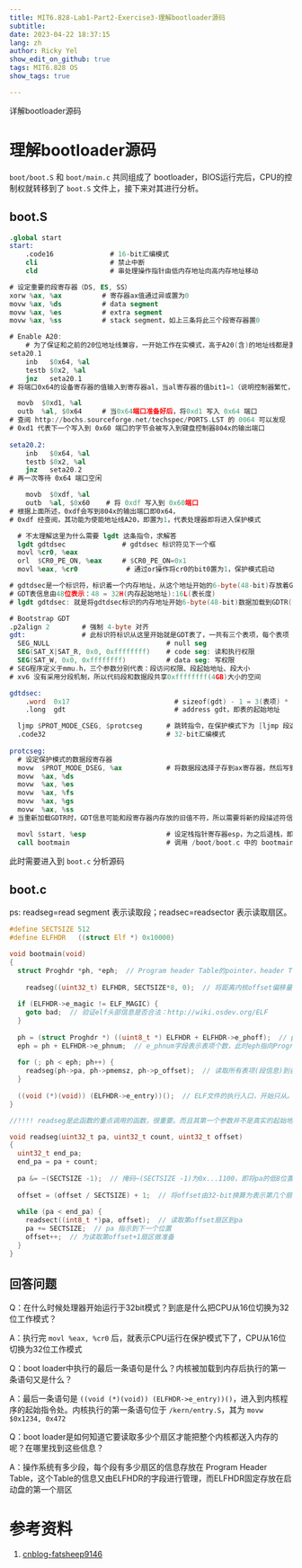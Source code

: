 ```yaml
---
title: MIT6.828-Lab1-Part2-Exercise3-理解bootloader源码
subtitle: 
date: 2023-04-22 18:37:15
lang: zh
author: Ricky Yel
show_edit_on_github: true
tags: MIT6.828 OS
show_tags: true

---
```

详解bootloader源码
<!--more-->

# 理解bootloader源码

`boot/boot.S` 和 `boot/main.c` 共同组成了 bootloader，BIOS运行完后，CPU的控制权就转移到了 `boot.S` 文件上，接下来对其进行分析。

## boot.S

```nasm
.global start
start:
	.code16              # 16-bit汇编模式
	cli                  # 禁止中断
	cld                  # 串处理操作指针由低内存地址向高内存地址移动
```

```nasm
# 设定重要的段寄存器（DS, ES, SS）
xorw %ax, %ax          # 寄存器ax值通过异或置为0
movw %ax, %ds          # data segment
movw %ax, %es          # extra segment
movw %ax, %ss          # stack segment，如上三条将此三个段寄存器置0
```

```nasm
# Enable A20:
	# 为了保证和之前的20位地址线兼容，一开始工作在实模式，高于A20(含)的地址线都是置为0，接下来取消置零
seta20.1
	inb   $0x64, %al
	testb $0x2, %al
	jnz   seta20.1
# 将端口0x64的设备寄存器的值输入到寄存器al，当al寄存器的值bit1=1（说明控制器繁忙，CPU不能传数据），则一直重复

  movb  $0xd1, %al
  outb  %al, $0x64     # 当0x64端口准备好后，将0xd1 写入 0x64 端口
# 查阅 http://bochs.sourceforge.net/techspec/PORTS.LST 的 0064 可以发现
# 0xd1 代表下一个写入到 0x60 端口的字节会被写入到键盘控制器804x的输出端口
  
seta20.2:
	inb   $0x64, %al
	testb $0x2, %al
	jnz   seta20.2
# 再一次等待 0x64 端口空闲

	movb  $0xdf, %al
	outb  %al, $0x60    # 将 0xdf 写入到 0x60端口
# 根据上面所述，0xdf会写到804x的输出端口即0x64，
# 0xdf 经查阅，其功能为使能地址线A20，即置为1，代表处理器即将进入保护模式
```

```nasm
  # 不太理解这里为什么需要 lgdt 这条指令，求解答
  lgdt gdtdsec              # gdtdsec 标识符见下一个框
  movl %cr0, %eax
  orl  $CR0_PE_ON, %eax     # $CR0_PE_ON=0x1
  movl %eax, %cr0            # 通过or操作将cr0的bit0置为1，保护模式启动

# gdtdsec是一个标识符，标识着一个内存地址，从这个地址开始的6-byte(48-bit)存放着GDT表信息
# GDT表信息由48位表示：48 = 32H(内存起始地址):16L(表长度)
# lgdt gdtdsec: 就是将gdtdsec标识的内存地址开始6-byte(48-bit)数据加载到GDTR(全局段描述符表寄存器48-bit)
```

```nasm
# Bootstrap GDT
.p2align 2        # 强制 4-byte 对齐
gdt:              # 此标识符标识从这里开始就是GDT表了，一共有三个表项，每个表项 8-byte
  SEG_NULL                             # null seg
  SEG(SAT_X|SAT_R, 0x0, 0xffffffff)    # code seg: 读和执行权限
  SEG(SAT_W, 0x0, 0xffffffff)          # data seg: 写权限
# SEG程序定义于mmu.h，三个参数分别代表：段访问权限、段起始地址、段大小
# xv6 没有采用分段机制，所以代码段和数据段共享0xffffffff(4GB)大小的空间

gdtdsec:
	.word  0x17                          # sizeof(gdt) - 1 = 3(表项) * 8(byte) - 1 = 23 = 0x17
	.long  gdt                           # address gdt，即表的起始地址
```

```nasm
  ljmp $PROT_MODE_CSEG, $protcseg      # 跳转指令，在保护模式下为 [ljmp 段选择子, 段内偏移]
  .code32                              # 32-bit汇编模式
  
protcseg:
  # 设定保护模式的数据段寄存器
  movw  $PROT_MODE_DSEG, %ax           # 将数据段选择子存到ax寄存器，然后写到各种段寄存器
  movw  %ax, %ds
  movw  %ax, %es
  movw  %ax, %fs
  movw  %ax, %gs
  movw  %ax, %ss
# 当重新加载GDTR时，GDT信息可能和段寄存器内存放的旧值不符，所以需要将新的段描述符信息写入到相应的段寄存器
```

```nasm
  movl $start, %esp                    # 设定栈指针寄存器esp，为之后退栈，即回到这一位置做准备
  call bootmain                        # 调用 /boot/boot.c 中的 bootmain()
```

此时需要进入到 `boot.c` 分析源码

## boot.c

ps: readseg=read segment 表示读取段；readsec=readsector 表示读取扇区。

```c
#define SECTSIZE 512
#define ELFHDR   ((struct Elf *) 0x10000)

void bootmain(void)
{
  struct Proghdr *ph, *eph;  // Program header Table的pointer，header Table存放了所有段的信息
  
	readseg((uint32_t) ELFHDR, SECTSIZE*8, 0);  // 将距离内核offset偏移量的8个扇区(4MB=1Page)的内容读取到以ELFHDR为起点的内存当中。实现的功能为读取elf头部放入内存
  
  if (ELFHDR->e_magic != ELF_MAGIC) {
    goto bad;  // 验证elf头部信息是否合法：http://wiki.osdev.org/ELF
  }
  
  ph = (struct Proghdr *) ((uint8_t *) ELFHDR + ELFHDR->e_phoff);  // phoff字段代表Program Header Table距离表头的偏移量
  eph = ph + ELFHDR->e_phnum;  // e_phnum字段表示表项个数，此时eph指向Program Header Table尾部
  
  for (; ph < eph; ph++) {
    readseg(ph->pa, ph->pmemsz, ph->p_offset);  // 读取所有表项(段信息)到各自的pa字段表示的物理地址
  }
  
  ((void (*)(void)) (ELFHDR->e_entry))();  // ELF文件的执行入口，开始只从。且这个ELF文件为内核文件，此时bootloader将控制权转交给了操作系统的内核。
}

//!!!! readseg是此函数的重点调用的函数，很重要。而且其第一个参数并不是真实的起始地址，有一个偏移，具体见下面对readseg的解释，掩码部分
```

```c
void readseg(uint32_t pa, uint32_t count, uint32_t offset)
{
  uint32_t end_pa;
  end_pa = pa + count;
  
  pa &= ~(SECTSIZE -1);  // 掩码~(SECTSIZE -1)为0x...1100，即将pa的低8位置零，此时pa的地址一定是扇区起始地址的整数倍
  
  offset = (offset / SECTSIZE) + 1;  // 将offset由32-bit换算为表示第几个扇区
  
  while (pa < end_pa) {
    readsect((int8_t *)pa, offset);  // 读取第offset扇区到pa
    pa += SECTSIZE;  // pa 指示到下一个位置
    offset++;  // 为读取第offset+1扇区做准备
  }
}
```

## 回答问题

Q：在什么时候处理器开始运行于32bit模式？到底是什么把CPU从16位切换为32位工作模式？

A：执行完 `movl %eax, %cr0` 后，就表示CPU运行在保护模式下了，CPU从16位切换为32位工作模式

Q：boot loader中执行的最后一条语句是什么？内核被加载到内存后执行的第一条语句又是什么？

A：最后一条语句是 `((void (*)(void)) (ELFHDR->e_entry))()`，进入到内核程序的起始指令处。内核执行的第一条语句位于 `/kern/entry.S`，其为 `movw $0x1234, 0x472`

Q：boot loader是如何知道它要读取多少个扇区才能把整个内核都送入内存的呢？在哪里找到这些信息？

A：操作系统有多少段，每个段有多少扇区的信息存放在 Program Header Table，这个Table的信息又由ELFHDR的字段进行管理，而ELFHDR固定存放在启动盘的第一个扇区

# 参考资料

1. [cnblog-fatsheep9146](http://www.cnblogs.com/fatsheep9146/p/5115086.html )